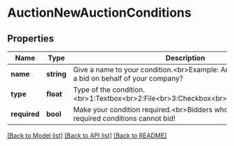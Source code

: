 # AuctionNewAuctionConditions

## Properties
Name | Type | Description | Notes
------------ | ------------- | ------------- | -------------
**name** | **string** | Give a name to your condition.&lt;br&gt;Example: Are you allowed to give a bid on behalf of your company? | 
**type** | **float** | Type of the condition.&lt;br&gt;1:Textbox&lt;br&gt;2:File&lt;br&gt;3:Checkbox&lt;br&gt;4:Date&lt;br&gt;5:Number | 
**required** | **bool** | Make your condition required.&lt;br&gt;Bidders who don&#39;t confirm required conditions cannot bid! | 

[[Back to Model list]](../README.md#documentation-for-models) [[Back to API list]](../README.md#documentation-for-api-endpoints) [[Back to README]](../README.md)


